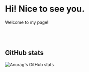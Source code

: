 <!--
**zeke-iOS/zeke-iOS** is a ✨ _special_ ✨ repository because its `README.md` (this file) appears on your GitHub profile.

Here are some ideas to get you started:

- 🔭 I’m currently working on ...
- 🌱 I’m currently learning ...
- 👯 I’m looking to collaborate on ...
- 🤔 I’m looking for help with ...
- 💬 Ask me about ...
- 📫 How to reach me: ...
- 😄 Pronouns: ...
- ⚡ Fun fact: ...
-->

# Hi! Nice to see you.
Welcome to my page!
<br>
<br>
<br>
<br>
   
## GitHub stats
![Anurag's GitHub stats](https://github-readme-stats.vercel.app/api?username=zeke-iOS&&show_icons=true&theme=radical)   

